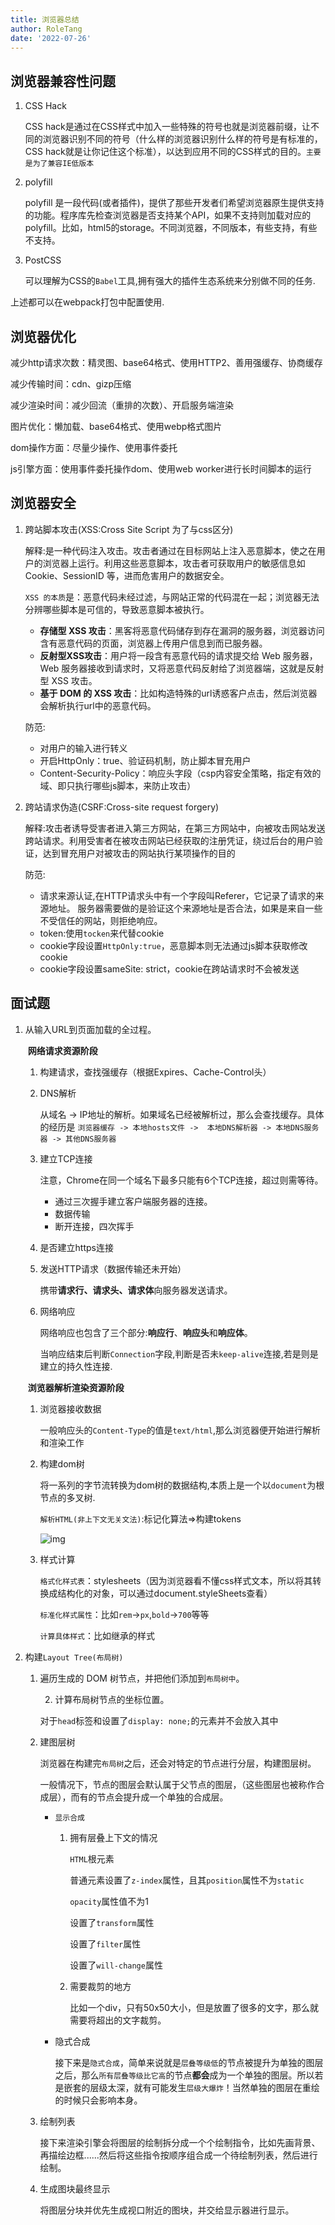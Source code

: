 ```yaml
---
title: 浏览器总结
author: RoleTang
date: '2022-07-26'
---
```


## 浏览器兼容性问题

1. CSS Hack

   CSS hack是通过在CSS样式中加入一些特殊的符号也就是浏览器前缀，让不同的浏览器识别不同的符号（什么样的浏览器识别什么样的符号是有标准的，CSS hack就是让你记住这个标准），以达到应用不同的CSS样式的目的。`主要是为了兼容IE低版本`

2. polyfill

   polyfill 是一段代码(或者插件)，提供了那些开发者们希望浏览器原生提供支持的功能。程序库先检查浏览器是否支持某个API，如果不支持则加载对应的 polyfill。比如，html5的storage。不同浏览器，不同版本，有些支持，有些不支持。

3. PostCSS

   可以理解为CSS的`Babel`工具,拥有强大的插件生态系统来分别做不同的任务.

上述都可以在webpack打包中配置使用.

## 浏览器优化

减少http请求次数：精灵图、base64格式、使用HTTP2、善用强缓存、协商缓存

减少传输时间：cdn、gizp压缩

减少渲染时间：减少回流（重排的次数）、开启服务端渲染

图片优化：懒加载、base64格式、使用webp格式图片

dom操作方面：尽量少操作、使用事件委托

js引擎方面：使用事件委托操作dom、使用web worker进行长时间脚本的运行


## 浏览器安全

1. 跨站脚本攻击(XSS:Cross Site Script 为了与css区分)

   解释:是一种代码注入攻击。攻击者通过在目标网站上注入恶意脚本，使之在用户的浏览器上运行。利用这些恶意脚本，攻击者可获取用户的敏感信息如 Cookie、SessionID 等，进而危害用户的数据安全。

   `XSS 的本质`是：恶意代码未经过滤，与网站正常的代码混在一起；浏览器无法分辨哪些脚本是可信的，导致恶意脚本被执行。

   - **存储型 XSS 攻击**：黑客将恶意代码储存到存在漏洞的服务器，浏览器访问含有恶意代码的页面，浏览器上传用户信息到而已服务器。
   - **反射型XSS攻击**：用户将一段含有恶意代码的请求提交给 Web 服务器，Web 服务器接收到请求时，又将恶意代码反射给了浏览器端，这就是反射型 XSS 攻击。
   - **基于 DOM 的 XSS 攻击**：比如构造特殊的url诱惑客户点击，然后浏览器会解析执行url中的恶意代码。

   防范:

   - 对用户的输入进行转义
   - 开启HttpOnly：true、验证码机制，防止脚本冒充用户
   - Content-Security-Policy：响应头字段（csp内容安全策略，指定有效的域、即只执行哪些js脚本，来防止攻击）



2. 跨站请求伪造(CSRF:Cross-site request forgery)

   解释:攻击者诱导受害者进入第三方网站，在第三方网站中，向被攻击网站发送跨站请求。利用受害者在被攻击网站已经获取的注册凭证，绕过后台的用户验证，达到冒充用户对被攻击的网站执行某项操作的目的

   防范:

   - 请求来源认证,在HTTP请求头中有一个字段叫Referer，它记录了请求的来源地址。 服务器需要做的是验证这个来源地址是否合法，如果是来自一些不受信任的网站，则拒绝响应。
   - token:使用`tocken`来代替cookie
   - cookie字段设置`HttpOnly:true`，恶意脚本则无法通过js脚本获取修改cookie
   - cookie字段设置sameSite: strict，cookie在跨站请求时不会被发送


## 面试题

1. 从输入URL到页面加载的全过程。

   ​			**网络请求资源阶段**

   1. 构建请求，查找强缓存（根据Expires、Cache-Control头）

   2. DNS解析

      从域名 -> IP地址的解析。如果域名已经被解析过，那么会查找缓存。具体的经历是 `浏览器缓存 -> 本地hosts文件 ->  本地DNS解析器 -> 本地DNS服务器 -> 其他DNS服务器`

   3. 建立TCP连接

      注意，Chrome在同一个域名下最多只能有6个TCP连接，超过则需等待。

      - 通过三次握手建立客户端服务器的连接。
      - 数据传输
      - 断开连接，四次挥手

   4. 是否建立https连接

   5. 发送HTTP请求（数据传输还未开始）

      携带**请求行、请求头、请求体**向服务器发送请求。

   6. 网络响应

      网络响应也包含了三个部分:**响应行**、**响应头**和**响应体**。

      当响应结束后判断`Connection`字段,判断是否未`keep-alive`连接,若是则是建立的持久性连接.

   ​            **浏览器解析渲染资源阶段**

   1. 浏览器接收数据

      一般响应头的`Content-Type`的值是`text/html`,那么浏览器便开始进行解析和渲染工作

   2. 构建dom树

      将一系列的字节流转换为dom树的数据结构,本质上是一个以`document`为根节点的多叉树.

      `解析HTML(非上下文无关文法)`:标记化算法=>构建tokens

      ![img](https://p1-jj.byteimg.com/tos-cn-i-t2oaga2asx/gold-user-assets/2019/2/27/1692f37de1ac505e~tplv-t2oaga2asx-zoom-in-crop-mark:1304:0:0:0.awebp)

   3. 样式计算

      `格式化样式表`：stylesheets（因为浏览器看不懂css样式文本，所以将其转换成结构化的对象，可以通过document.styleSheets查看）

      `标准化样式属性`：比如`rem`->`px`,`bold`->`700`等等

      `计算具体样式`：比如继承的样式

2. 构建`Layout Tree(布局树)`

   1. 遍历生成的 DOM 树节点，并把他们添加到`布局树中`。

      2. 计算布局树节点的坐标位置。

      对于`head`标签和设置了`display: none;`的元素并不会放入其中

   2. 建图层树

      浏览器在构建完`布局树`之后，还会对特定的节点进行分层，构建图层树。

      一般情况下，节点的图层会默认属于父节点的图层，（这些图层也被称作合成层），而有的节点会提升成一个单独的合成层。

      - `显示合成`

        1. 拥有层叠上下文的情况

           `HTML`根元素

           普通元素设置了`z-index`属性，且其`position`属性不为`static`

           `opacity`属性值不为1

           设置了`transform`属性

           设置了`filter`属性

           设置了`will-change`属性

        2. 需要裁剪的地方

           比如一个div，只有50x50大小，但是放置了很多的文字，那么就需要将超出的文字裁剪。

      - 隐式合成

        接下来是`隐式合成`，简单来说就是`层叠等级低`的节点被提升为单独的图层之后，那么`所有层叠等级比它高`的节点**都会**成为一个单独的图层。所以若是嵌套的层级太深，就有可能发生`层级大爆炸`！当然单独的图层在重绘的时候只会影响本身。

   3. 绘制列表

      接下来渲染引擎会将图层的绘制拆分成一个个绘制指令，比如先画背景、再描绘边框......然后将这些指令按顺序组合成一个待绘制列表，然后进行绘制。

   4. 生成图块最终显示

      将图层分块并优先生成视口附近的图块，并交给显示器进行显示。